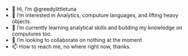 - 👋 Hi, I’m @greedylittletuna
- 👀 I’m interested in Analytics, computure languages, and lifting heavy objects.
- 🌱 I’m currently learning analytical skills and building my knowledge on computures too.
- 💞️ I’m looking to collaborate on nothing at the moment
- 📫 How to reach me, no where right now, thanks.

<!---
greedylittletuna/greedylittletuna is a ✨ special ✨ repository because its `README.md` (this file) appears on your GitHub profile.
You can click the Preview link to take a look at your changes.
--->
